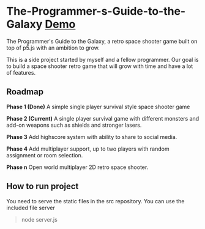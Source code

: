 # The-Programmer-s-Guide-to-the-Galaxy [Demo](https://s3.eu-central-1.amazonaws.com/the-programmer-s-guide-to-the-galaxy/index.html)
The Programmer's Guide to the Galaxy, a retro space shooter game built on top of p5.js with an ambition to grow.

This is a side project started by myself and a fellow programmer. 
Our goal is to build a space shooter retro game that will grow with time and have a lot of features.

Roadmap
----------------------------------------------------------

**Phase 1 (Done)**
A simple single player survival style space shooter game

**Phase 2 (Current)**
A single player survival game with different monsters and add-on weapons such as shields and stronger lasers.

**Phase 3**
Add highscore system with ability to share to social media.

**Phase 4**
Add multiplayer support, up to two players with random assignment or room selection.

**Phase n**
Open world multiplayer 2D retro space shooter.

How to run project
----------------------------------------------------------
You need to serve the static files in the src repository.
You can use the included file server 
> node server.js
